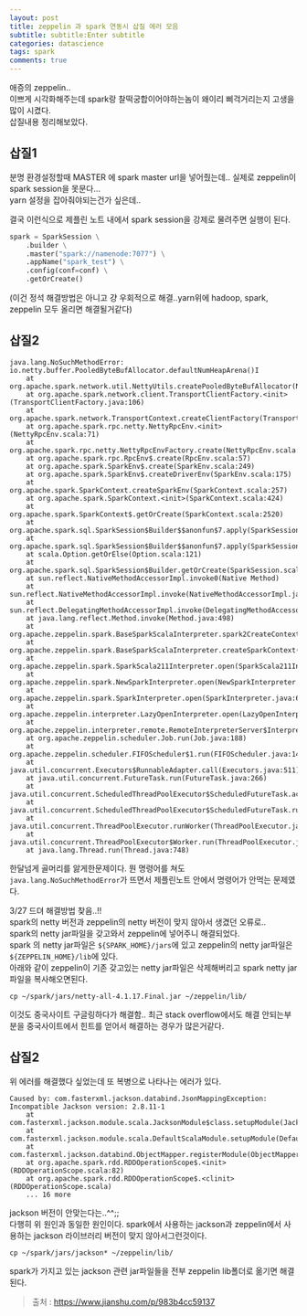 ```yaml
---
layout: post
title: zeppelin 과 spark 연동시 삽질 에러 모음
subtitle: subtitle:Enter subtitle
categories: datascience
tags: spark
comments: true
---
```


애증의 zeppelin..  
이쁘게 시각화해주는데 spark랑 찰떡궁합이어야하는놈이 왜이리 삐걱거리는지 고생을 많이 시켰다.  
삽질내용 정리해보았다.

## 삽질1
분명 환경설정할때 MASTER 에 spark master url을 넣어줬는데..  실제로 zeppelin이 spark session을 못문다...  
yarn 설정을 잡아줘야되는건가 싶은데..  

결국 이런식으로 제플린 노트 내에서 spark session을 강제로 물려주면 실행이 된다.
```python
spark = SparkSession \
    .builder \
    .master("spark://namenode:7077") \
    .appName("spark_test") \
    .config(conf=conf) \
    .getOrCreate()
```
(이건 정석 해결방법은 아니고 걍 우회적으로 해결..yarn위에 hadoop, spark, zeppelin 모두 올리면 해결될거같다) 

## 삽질2
```
java.lang.NoSuchMethodError: io.netty.buffer.PooledByteBufAllocator.defaultNumHeapArena()I
	at org.apache.spark.network.util.NettyUtils.createPooledByteBufAllocator(NettyUtils.java:113)
	at org.apache.spark.network.client.TransportClientFactory.<init>(TransportClientFactory.java:106)
	at org.apache.spark.network.TransportContext.createClientFactory(TransportContext.java:99)
	at org.apache.spark.rpc.netty.NettyRpcEnv.<init>(NettyRpcEnv.scala:71)
	at org.apache.spark.rpc.netty.NettyRpcEnvFactory.create(NettyRpcEnv.scala:461)
	at org.apache.spark.rpc.RpcEnv$.create(RpcEnv.scala:57)
	at org.apache.spark.SparkEnv$.create(SparkEnv.scala:249)
	at org.apache.spark.SparkEnv$.createDriverEnv(SparkEnv.scala:175)
	at org.apache.spark.SparkContext.createSparkEnv(SparkContext.scala:257)
	at org.apache.spark.SparkContext.<init>(SparkContext.scala:424)
	at org.apache.spark.SparkContext$.getOrCreate(SparkContext.scala:2520)
	at org.apache.spark.sql.SparkSession$Builder$$anonfun$7.apply(SparkSession.scala:935)
	at org.apache.spark.sql.SparkSession$Builder$$anonfun$7.apply(SparkSession.scala:926)
	at scala.Option.getOrElse(Option.scala:121)
	at org.apache.spark.sql.SparkSession$Builder.getOrCreate(SparkSession.scala:926)
	at sun.reflect.NativeMethodAccessorImpl.invoke0(Native Method)
	at sun.reflect.NativeMethodAccessorImpl.invoke(NativeMethodAccessorImpl.java:62)
	at sun.reflect.DelegatingMethodAccessorImpl.invoke(DelegatingMethodAccessorImpl.java:43)
	at java.lang.reflect.Method.invoke(Method.java:498)
	at org.apache.zeppelin.spark.BaseSparkScalaInterpreter.spark2CreateContext(BaseSparkScalaInterpreter.scala:263)
	at org.apache.zeppelin.spark.BaseSparkScalaInterpreter.createSparkContext(BaseSparkScalaInterpreter.scala:182)
	at org.apache.zeppelin.spark.SparkScala211Interpreter.open(SparkScala211Interpreter.scala:90)
	at org.apache.zeppelin.spark.NewSparkInterpreter.open(NewSparkInterpreter.java:102)
	at org.apache.zeppelin.spark.SparkInterpreter.open(SparkInterpreter.java:62)
	at org.apache.zeppelin.interpreter.LazyOpenInterpreter.open(LazyOpenInterpreter.java:69)
	at org.apache.zeppelin.interpreter.remote.RemoteInterpreterServer$InterpretJob.jobRun(RemoteInterpreterServer.java:616)
	at org.apache.zeppelin.scheduler.Job.run(Job.java:188)
	at org.apache.zeppelin.scheduler.FIFOScheduler$1.run(FIFOScheduler.java:140)
	at java.util.concurrent.Executors$RunnableAdapter.call(Executors.java:511)
	at java.util.concurrent.FutureTask.run(FutureTask.java:266)
	at java.util.concurrent.ScheduledThreadPoolExecutor$ScheduledFutureTask.access$201(ScheduledThreadPoolExecutor.java:180)
	at java.util.concurrent.ScheduledThreadPoolExecutor$ScheduledFutureTask.run(ScheduledThreadPoolExecutor.java:293)
	at java.util.concurrent.ThreadPoolExecutor.runWorker(ThreadPoolExecutor.java:1149)
	at java.util.concurrent.ThreadPoolExecutor$Worker.run(ThreadPoolExecutor.java:624)
	at java.lang.Thread.run(Thread.java:748)
```
한달넘게 골머리를 앓게한문제이다.
뭔 명령어를 쳐도 `java.lang.NoSuchMethodError`가 뜨면서 제플린노트 안에서 명령어가 안먹는 문제였다.

3/27 드뎌 해결방법 찾음..!!  
spark의 netty 버전과 zeppelin의 netty 버전이 맞지 않아서 생겼던 오류로..  
spark의 netty jar파일을 갖고와서 zeppelin에 넣어주니 해결되었다.  
spark 의 netty jar파일은 `${SPARK_HOME}/jars`에 있고 zeppelin의 netty jar파일은 `${ZEPPELIN_HOME}/lib`에 있다.  
아래와 같이 zeppelin이 기존 갖고있는 netty jar파일은 삭제해버리고 spark netty jar파일을 복사해오면된다.  
```
cp ~/spark/jars/netty-all-4.1.17.Final.jar ~/zeppelin/lib/
```
이것도 중국사이트 구글링하다가 해결함.. 최근 stack overflow에서도 해결 안되는부분을 중국사이트에서 힌트를 얻어서 해결하는 경우가 많은거같다.   

## 삽질2
위 에러를 해결했다 싶었는데 또 복병으로 나타나는 에러가 있다.
```
Caused by: com.fasterxml.jackson.databind.JsonMappingException: Incompatible Jackson version: 2.8.11-1
    at com.fasterxml.jackson.module.scala.JacksonModule$class.setupModule(JacksonModule.scala:64)
    at com.fasterxml.jackson.module.scala.DefaultScalaModule.setupModule(DefaultScalaModule.scala:19)
    at com.fasterxml.jackson.databind.ObjectMapper.registerModule(ObjectMapper.java:747)
    at org.apache.spark.rdd.RDDOperationScope$.<init>(RDDOperationScope.scala:82)
    at org.apache.spark.rdd.RDDOperationScope$.<clinit>(RDDOperationScope.scala)
    ... 16 more
```
jackson 버전이 안맞는다는..^^;;  
다행히 위 원인과 동일한 원인이다.
spark에서 사용하는 jackson과 zeppelin에서 사용하는 jackson 라이브러리 버전이 맞지 않아서그런것이다. 
```
cp ~/spark/jars/jackson* ~/zeppelin/lib/
```
spark가 가지고 있는 jackson 관련 jar파일들을 전부 zeppelin lib폴더로 옮기면 해결된다. 

> 출처 : https://www.jianshu.com/p/983b4cc59137